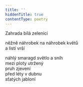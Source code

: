 ```yaml
---
title: ''
hiddenTitle: true
contentType: poetry
---
```


<section>

Zahrada bílá zelenící

něžně náhrobek na náhrobek květů  
a listí vrší

</section>

<section>

náhlý smaragd světlo a sníh  
mezi ploty utržený  
pruh zjevení  
před léty v dubnu  
sťatých jabloní

</section>
